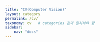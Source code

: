```yaml
---
title: "CV(Computer Vision)"
layout: category
permalink: /cv/
taxonomy: cv   # categories 값과 일치해야 함
sidebar:
    nav: "docs"
---
```

 
